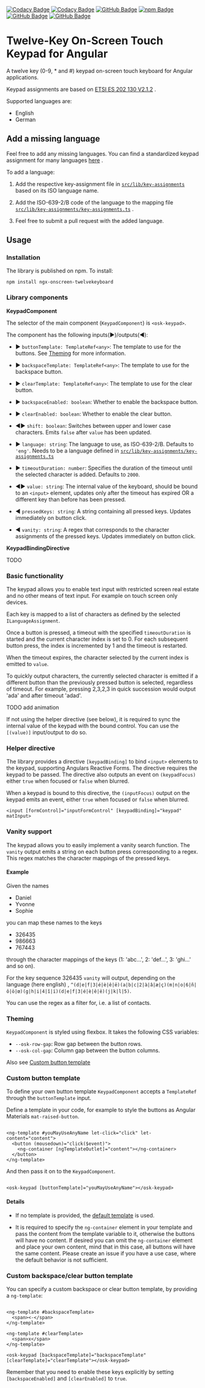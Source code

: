 [![Codacy Badge](https://app.codacy.com/project/badge/Grade/8edee4d60e144332b26db59ab0feb1b3)](https://www.codacy.com/gh/dhoeppe/ngx-onscreen-twelvekeyboard/dashboard?utm_source=github.com&amp;utm_medium=referral&amp;utm_content=dhoeppe/ngx-onscreen-twelvekeyboard&amp;utm_campaign=Badge_Grade)
[![Codacy Badge](https://app.codacy.com/project/badge/Coverage/8edee4d60e144332b26db59ab0feb1b3)](https://www.codacy.com/gh/dhoeppe/ngx-onscreen-twelvekeyboard/dashboard?utm_source=github.com&utm_medium=referral&utm_content=dhoeppe/ngx-onscreen-twelvekeyboard&utm_campaign=Badge_Coverage)
[![GitHub Badge](https://img.shields.io/github/workflow/status/dhoeppe/ngx-onscreen-twelvekeyboard/Publish%20new%20release)](https://github.com/dhoeppe/ngx-onscreen-twelvekeyboard/actions/workflows/npm-publish.yml)
[![npm Badge](https://img.shields.io/npm/dw/ngx-onscreen-twelvekeyboard)](https://www.npmjs.com/package/ngx-onscreen-twelvekeyboard)
[![GitHub Badge](https://img.shields.io/github/license/dhoeppe/ngx-onscreen-twelvekeyboard)](https://github.com/dhoeppe/ngx-onscreen-twelvekeyboard/blob/main/LICENSE)
[![GitHub Badge](https://img.shields.io/github/v/tag/dhoeppe/ngx-onscreen-twelvekeyboard)](https://github.com/dhoeppe/ngx-onscreen-twelvekeyboard/releases)

# Twelve-Key On-Screen Touch Keypad for Angular

A twelve key (0-9, * and #) keypad on-screen touch keyboard for Angular applications.

Keypad assignments are based
on [ETSI ES 202 130 V2.1.2](https://www.etsi.org/deliver/etsi_es/202100_202199/202130/02.01.02_60/es_202130v020102p.pdf)
.

Supported languages are:

- English
- German

## Add a missing language

Feel free to add any missing languages. You can find a standardized keypad assignment for many
languages [here](https://www.etsi.org/deliver/etsi_es/202100_202199/202130/02.01.02_60/es_202130v020102p.pdf)
.

To add a language:

1.  Add the respective key-assignment file
    in [`src/lib/key-assignments`](projects/ngx-onscreen-twelvekeyboard/src/lib/key-assignments)
    based on its ISO language name.

2.  Add the ISO-639-2/B code of the language to the mapping
    file [`src/lib/key-assignments/key-assignments.ts`](projects/ngx-onscreen-twelvekeyboard/src/lib/key-assignments/key-assignments.ts)
    .

3.  Feel free to submit a pull request with the added language.

## Usage

### Installation

The library is published on npm. To install:

```shell
npm install ngx-onscreen-twelvekeyboard
```

### Library components

**KeypadComponent**

The selector of the main component (`KeypadComponent`) is `<osk-keypad>`.

The component has the following inputs(:arrow_forward:)/outputs(:arrow_backward:):

-   :arrow_forward: `buttonTemplate: TemplateRef<any>`: The template to use for the buttons.
    See [Theming](#theming) for more information.

-   :arrow_forward: `backspaceTemplate: TemplateRef<any>`: The template to use for the backspace
    button.

-   :arrow_forward: `clearTemplate: TemplateRef<any>`: The template to use for the clear button.

-   :arrow_forward: `backspaceEnabled: boolean`: Whether to enable the backspace button.

-   :arrow_forward: `clearEnabled: boolean`: Whether to enable the clear button.

-   :arrow_backward::arrow_forward: `shift: boolean`: Switches between upper and lower case
    characters. Emits `false` after `value` has been updated.

-   :arrow_forward: `language: string`: The language to use, as ISO-639-2/B. Defaults to `'eng'`.
    Needs to be a language defined
    in [`src/lib/key-assignments/key-assignments.ts`](projects/ngx-onscreen-twelvekeyboard/src/lib/key-assignments/key-assignments.ts)

-   :arrow_forward: `timeoutDuration: number`: Specifies the duration of the timeout until the
    selected character is added. Defaults to `2000`.

-   :arrow_backward::arrow_forward: `value: string`: The internal value of the keyboard, should be
    bound to an `<input>` element, updates only after the timeout has expired OR a different key
    than before has been pressed.

-   :arrow_backward: `pressedKeys: string`: A string containing all pressed keys. Updates
    immediately on button click.

-   :arrow_backward: `vanity: string`: A regex that corresponds to the character assignments of the
    pressed keys. Updates immediately on button click.

**KeypadBindingDirective**

TODO

### Basic functionality

The keypad allows you to enable text input with restricted screen real estate and no other means of
text input. For example on touch screen only devices.

Each key is mapped to a list of characters as defined by the selected `ILanguageAssignment`.

Once a button is pressed, a timeout with the specified `timeoutDuration` is started and the current
character index is set to 0. For each subsequent button press, the index is incremented by 1 and the
timeout is restarted.

When the timeout expires, the character selected by the current index is emitted to `value`.

To quickly output characters, the currently selected character is emitted if a different button than
the previously pressed button is selected, regardless of timeout. For example, pressing 2,3,2,3 in
quick succession would output 'ada' and after timeout 'adad'.

TODO add animation

If not using the helper directive (see below), it is required to sync the internal value of the
keypad with the bound control. You can use the `[(value)]` input/output to do so.

### Helper directive

The library provides a directive `[keypadBinding]` to bind `<input>` elements to the keypad,
supporting Angulars Reactive Forms. The directive requires the keypad to be passed. The directive
also outputs an event on `(keypadFocus)` either `true` when focused or `false` when blurred.

When a keypad is bound to this directive, the `(inputFocus)` output on the keypad emits an event,
either `true` when focused or `false` when blurred.

```angular2html
<input [formControl]="inputFormControl" [keypadBinding]="keypad" matInput>
```

### Vanity support

The keypad allows you to easily implement a vanity search function. The `vanity` output emits a
string on each button press corresponding to a regex. This regex matches the character mappings of
the pressed keys.

#### Example

Given the names

- Daniel
- Yvonne
- Sophie

you can map these names to the keys

- 326435
- 986663
- 767443

through the character mappings of the keys (1: 'abc...', 2: 'def...', 3: 'ghi...' and so on).

For the key sequence 326435 `vanity` will output, depending on the language (here english)
, `^(d|e|f|3|é|è|ê|ë)(a|b|c|2|à|â|æ|ç)(m|n|o|6|ñ|ô|ö|œ)(g|h|i|4|î|ï)(d|e|f|3|é|è|ê|ë)(j|k|l|5)`.

You can use the regex as a filter for, i.e. a list of contacts.

### Theming <a name="theming"></a>

`KeypadComponent` is styled using flexbox. It takes the following CSS variables:

- `--osk-row-gap`: Row gap between the button rows.
- `--osk-col-gap`: Column gap between the button columns.

Also see [Custom button template](#button-template)

### Custom button template <a name="button-template"></a>

To define your own button template `KeypadComponent` accepts a `TemplateRef` through
the `buttonTemplate` input.

Define a template in your code, for example to style the buttons as Angular
Materials `mat-raised-button`.

```angular2html

<ng-template #youMayUseAnyName let-click="click" let-content="content">
  <button (mousedown)="click($event)">
    <ng-container [ngTemplateOutlet]="content"></ng-container>
  </button>
</ng-template>
```

And then pass it on to the `KeypadComponent`.

```angular2html

<osk-keypad [buttonTemplate]="youMayUseAnyName"></osk-keypad>
```

#### Details

-   If no template is provided,
    the [default template](projects/ngx-onscreen-twelvekeyboard/src/lib/keypad/keypad.component.html)
    is used.

-   It is required to specify the `ng-container` element in your template and pass the content from
    the template variable to it, otherwise the buttons will have no content. If desired you can omit
    the `ng-container` element and place your own content, mind that in this case, all buttons will
    have the same content. Please create an issue if you have a use case, where the default behavior
    is not sufficient.

### Custom backspace/clear button template

You can specify a custom backspace or clear button template, by providing a `ng-template`:

```angular2html

<ng-template #backspaceTemplate>
  <span><-</span>
</ng-template>

<ng-template #clearTemplate>
  <span>x</span>
</ng-template>

<osk-keypad [backspaceTemplate]="backspaceTemplate" [clearTemplate]="clearTemplate"></osk-keypad>
```

Remember that you need to enable these keys explicitly by setting `[backspaceEnabled]`
and `[clearEnabled]` to `true`.
